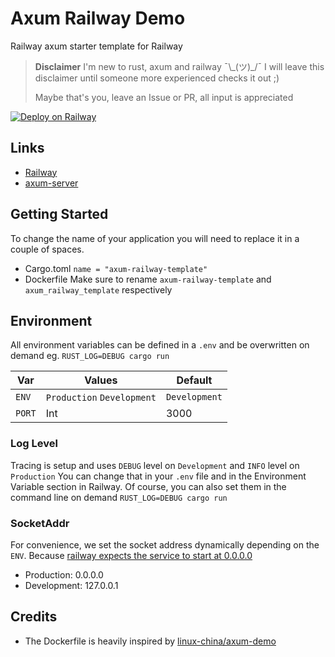 # Axum Railway Demo

Railway axum starter template for Railway

> **Disclaimer** I'm new to rust, axum and railway ¯\\\_(ツ)\_/¯
> I will leave this disclaimer until someone more experienced checks it out ;)
>
> Maybe that's you, leave an Issue or PR, all input is appreciated

[![Deploy on Railway](https://railway.app/button.svg)](https://railway.app/template/WOK8Vf?referralCode=qIV4GP)

## Links

- [Railway](https://railway.app/)
- [axum-server](https://crates.io/crates/axum-server)

## Getting Started

To change the name of your application you will need to replace it in a couple of spaces.

- Cargo.toml
  `name = "axum-railway-template"`
- Dockerfile
  Make sure to rename `axum-railway-template` and `axum_railway_template` respectively

## Environment

All environment variables can be defined in a `.env` and be overwritten on demand eg.
`RUST_LOG=DEBUG cargo run`

| Var    | Values                     | Default       |
| ------ | -------------------------- | ------------- |
| `ENV`  | `Production` `Development` | `Development` |
| `PORT` | Int                        | 3000          |

### Log Level

Tracing is setup and uses `DEBUG` level on `Development` and `INFO` level on `Production`
You can change that in your `.env` file and in the Environment Variable section in Railway.
Of course, you can also set them in the command line on demand `RUST_LOG=DEBUG cargo run`

### SocketAddr

For convenience, we set the socket address dynamically depending on the `ENV`.
Because [railway expects the service to start at 0.0.0.0](https://docs.railway.app/deploy/exposing-your-app)

- Production: 0.0.0.0
- Development: 127.0.0.1

## Credits

- The Dockerfile is heavily inspired by [linux-china/axum-demo](https://github.com/linux-china/axum-demo)

